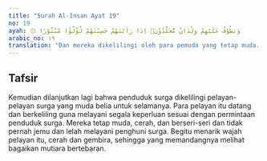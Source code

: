 ```yaml
---
title: "Surah Al-Insan Ayat 19"
no: 19
ayah: ۞ وَيَطُوْفُ عَلَيْهِمْ وِلْدَانٌ مُّخَلَّدُوْنَۚ اِذَا رَاَيْتَهُمْ حَسِبْتَهُمْ لُؤْلُؤًا مَّنْثُوْرًا
arabic_no: ١٩
translation: "Dan mereka dikelilingi oleh para pemuda yang tetap muda. Apabila kamu melihatnya, akan kamu kira mereka, mutiara yang bertaburan."
---
```


## Tafsir

Kemudian dilanjutkan lagi bahwa penduduk surga dikelilingi pelayan-pelayan surga yang muda belia untuk selamanya. Para pelayan itu datang dan berkeliling guna melayani segala keperluan sesuai dengan permintaan penduduk surga. Mereka tetap muda, cerah, dan berseri-seri dan tidak pernah jemu dan lelah melayani penghuni surga. Begitu menarik wajah pelayan itu, cerah dan gembira, sehingga yang memandangnya melihat bagaikan mutiara bertebaran.